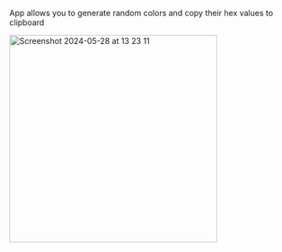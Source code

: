 App allows you to generate random colors and copy their hex values to clipboard

<img width="370" alt="Screenshot 2024-05-28 at 13 23 11" src="https://github.com/YashavikaSingh/ColorSchemeGenerator/assets/65505787/7b6a578d-3036-4953-8fa6-f3348582d82e">
